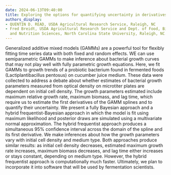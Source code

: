 ```yaml
---
date: 2024-06-13T09:40:00
title: Exploring the options for quantifying uncertainty in derivatives of splines
authors_display:
- QUENTIN D. READ, USDA Agricultural Research Service, Raleigh, NC
- Fred Breidt, USDA Agricultural Research Service and Dept. of Food, Bioprocessing,
  and Nutrition Sciences, North Carolina State University, Raleigh, NC.
---
```

Generalized additive mixed models (GAMMs) are a powerful tool for flexibly fitting time series data with both fixed and random effects. WE can use semiparametric GAMMs to make inference about bacterial growth curves that may not play well with fully parametric growth equations. Here, we fit GAMMs to growth trends of a probiotic bacterium found in fermented foods (Lactiplantibacillus pentosus) on cucumber juice medium. These data were collected to address a debate about whether estimates of bacterial growth parameters measured from optical density on microtiter plates are dependent on initial cell density. The growth parameters estimated include maximum relative growth rate, maximum biomass, and lag time, which require us to estimate the first derivatives of the GAMM splines and to quantify their uncertainty. We present a fully Bayesian approach and a hybrid frequentist-Bayesian approach in which the model is fit using maximum likelihood and posterior draws are simulated using a multivariate normal approximation. The hybrid frequentist approach produces a simultaneous 95% confidence interval across the domain of the spline and its first derivative. We make inferences about how the growth parameters vary with initial cell density and medium type. Both approaches produce similar results: as initial cell density decreases, estimated maximum growth rate increases, maximum biomass decreases, and lag time either increases or stays constant, depending on medium type. However, the hybrid frequentist approach is computationally much faster. Ultimately, we plan to incorporate it into software that will be used by fermentation scientists.
